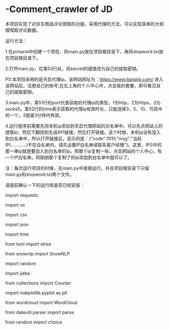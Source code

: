 # -Comment_crawler of JD
本项目实现了对京东商品评论爬取的功能。采用代理的方法，可以实现简单的大规模爬取评论数据。

运行方法：

1.在pcharm中创建一个项目，将main.py放在项目根目录下。再将stopword.txt放在项目根目录下。
 
2.打开main.py，在第53行处，将secret的键值改为自己的提取密钥。
  
  PS:本项目采用的是天启代理ip。该网站网址为：https://www.tianqiip.com/  进入该网站后，注册自己的账号,在左上角的个人中心中，点击我的套餐，即可看见自己的提取密钥。
  
3.main.py中，第51行的port代表获取的代理ip的类型，1为http，2为https，3为socks5。第52行的time表示获取的代理ip有效时长，只能选择3、5、10、15其中的一个。3就是3分钟内有效。

4.运行程序前需要先将本机ip添加到天启代理网站的白名单中。可以先点网站上的提取ip，然后下翻找到生成API链接，然后打开链接。这个时候，本机ip没有加入到白名单中，所以打开链接后，显示的是：{"code":1010,"msg":"当前IP(............)不在白名单内，请先设置IP白名单或联系客户经理"}。这里，IP()中的那一串ip就是要加入到白名单的ip。把那个ip复制一些，点击网站的个人中心，有一个IP白名单。将刚刚那个复制了的ip添加到白名单中就可以了。

注：每次运行项目的时候，在main.py中直接运行。并且项目根目录下只留main.py和stopword.txt两个文件。







请提前确认一下的运行库是否已经安装：

import requests

import os

import csv

import json

import time

from lxml import etree

from snownlp import SnowNLP

import random

import jieba

from collections import Counter

import matplotlib.pyplot as plt

from wordcloud import WordCloud

from dateutil.parser import parse

from random import choice
